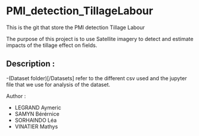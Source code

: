 # PMI_detection_TillageLabour
This is the git that store the PMI detection Tillage Labour

The purpose of this project is to use Satellite imagery to detect and estimate impacts of the tillage effect on fields.

## Description :
-(Dataset folder)[/Datasets] refer to the different csv used and the jupyter file that we use for analysis of the dataset.

Author :
- LEGRAND Aymeric
- SAMYN Bérérnice
- SORHAINDO Léa
- VINATIER Mathys

